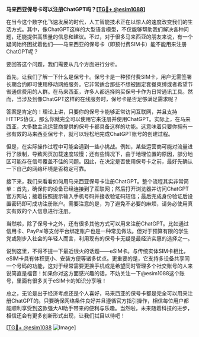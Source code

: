 **马来西亚保号卡可以注册ChatGPT吗？[[TG💪+ @esim1088](https://t.me/s/esim1088)]**

在当今这个数字化飞速发展的时代，人工智能技术正在以惊人的速度改变我们的生活方式。其中，像ChatGPT这样的大型语言模型，不仅能够帮助我们解决各种问题，还能提供高质量的信息和建议。不过，对于很多马来西亚的朋友来说，有一个疑问始终困扰着他们——马来西亚的保号卡（即预付费SIM卡）能不能用来注册ChatGPT呢？

要回答这个问题，我们需要从几个方面进行分析。

首先，让我们了解一下什么是保号卡。保号卡是一种预付费SIM卡，用户无需签署长期合约即可使用移动网络服务。它非常适合那些不想被固定套餐束缚或者希望节省通信费用的人群。在马来西亚，许多人都选择购买保号卡作为日常通讯工具。然而，当涉及到像ChatGPT这样的在线服务时，保号卡是否足够满足需求呢？

答案是肯定的！理论上讲，只要你的保号卡能够正常访问互联网，并且支持HTTPS协议，那么你就完全可以使用它来注册并使用ChatGPT。实际上，在马来西亚，大多数主流运营商提供的保号卡都具备这样的功能。这意味着只要你拥有一张有效的马来西亚保号卡，就可以轻松地完成ChatGPT账号的创建过程。

但是，在实际操作过程中可能会遇到一些小挑战。例如，某些运营商可能对流量进行了限制，导致网页加载速度较慢；还有些情况下，由于地理位置的原因，部分地区可能存在信号覆盖不佳的问题。因此，在决定是否使用保号卡之前，最好先确认一下自己的网络环境是否稳定可靠。

接下来，我们来看看如何用马来西亚保号卡注册ChatGPT。整个流程其实非常简单：首先，确保你的设备已经连接到了互联网；然后打开浏览器并访问ChatGPT官方网站；接着按照提示输入手机号码并接收验证码短信；最后完成身份验证后设置密码即可成功注册账户。需要注意的是，为了避免不必要的麻烦，请务必使用真实有效的个人信息进行注册。

当然啦，除了保号卡之外，还有很多其他方式可以用来注册ChatGPT。比如通过信用卡、PayPal等支付平台绑定账户也是一种常见做法。但对于预算有限的学生党或刚步入社会的年轻人而言，利用现有的保号卡无疑是最经济实惠的选择之一。

说到这里，不得不提一下最近很火的话题——eSIM卡。与传统实体SIM卡相比，eSIM卡具有体积更小、安装方便等诸多优点。更重要的是，它支持多设备共享同一个号码的功能，这对于经常需要更换手机或是希望同时管理多个社交账号的人来说简直是福音！如果你对这方面感兴趣的话，不妨关注一下@esim1088这个账号，里面有很多关于eSIM卡的知识分享哦！

总之，无论是出于经济考虑还是个人喜好，马来西亚的保号卡都是完全可以用来注册ChatGPT的。只要确保网络条件良好并且遵循官方指引操作，相信每位用户都能顺利享受到这款强大AI助手带来的便利与乐趣。当然啦，未来随着科技的进步，相信还会有更多创新形式出现，让我们拭目以待吧！

[[TG💪+ @esim1088](https://t.me/s/esim1088) ![Image](https://i.postimg.cc/4NQfJmqS/Snipaste-2025-05-13-00-14-12.png)]